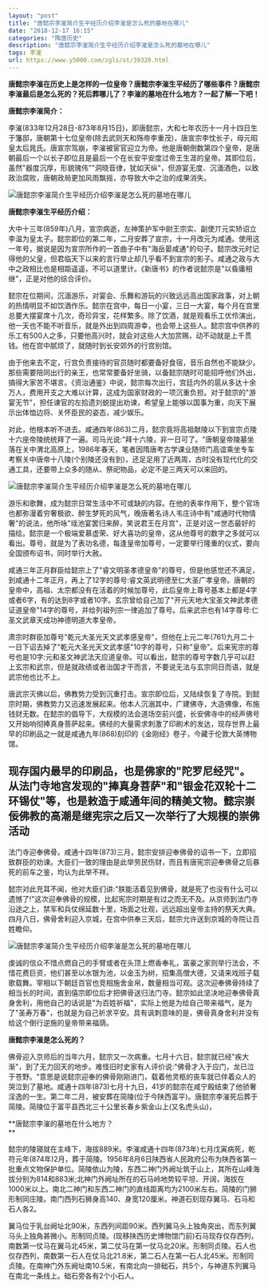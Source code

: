 ```yaml
---
layout: "post"
title: "唐懿宗李漼简介生平经历介绍李漼是怎么死的墓地在哪儿"
date: "2018-12-17 16:15"
categories: "隋唐历史"
description: "唐懿宗李漼简介生平经历介绍李漼是怎么死的墓地在哪儿"
tags: 李漼
url: https://www.y5000.com/zgls/st/39320.html
---
```






**唐懿宗李漼在历史上是怎样的一位皇帝？唐懿宗李漼生平经历了哪些事件？唐懿宗李漼最后是怎么死的？死后葬哪儿了？李漼的墓地在什么地方？一起了解一下吧！**

 **唐懿宗李漼简介：**

李漼(833年12月28日-873年8月15日)，即唐懿宗，大和七年农历十一月十四日生于籓邸，唐朝第十七位皇帝(除去武则天和殇帝李重茂)，唐宣宗李忱长子，母元昭皇太后晁氏。唐宣宗驾崩，李漼被宦官迎立为帝。他是唐朝倒数第四个皇帝，是唐朝最后一个以长子即位且是最后一个在长安平安度过帝王生涯的皇帝。其即位后，虽然"器度沉厚，形貌瑰伟""洞晓音律，犹如天纵"，但游宴无度、沉湎酒色，以致政治腐败，唐朝政局更加风雨飘摇，亦导致大中之治的成果消失。

![唐懿宗李漼简介生平经历介绍李漼是怎么死的墓地在哪儿](https://img.y5000.com/uploads/allimg/181226/413147503024e421afb0d8caef962872.jpg)

 **唐懿宗李漼生平经历介绍：**

大中十三年(859年)八月，宣宗病逝，左神策护军中尉王宗实、副使丌元实矫诏立李温为皇太子。懿宗即位的第二年，二月安葬了宣宗，十一月改元为咸通。使用这一年号，据说是因为宣宗所作的一首曲子中有"海岳晏咸通"的句子。懿宗改元时记得他的父皇，但君临天下以来的言行举止却几乎看不到宣宗的影子。咸通之政与大中之政相比也是相距遥遥，不可以道里计。《新唐书》的作者说懿宗是"以昏庸相继"，正是对他的综合评价。

懿宗在位期间，沉湎游乐，对宴会、乐舞和游玩的兴致远远高出国家政事，对上朝的热情明显不如饮酒作乐。懿宗在宫中，每日一小宴，三日一大宴，每个月在宫里总要大摆宴席十几次，奇珍异宝，花样繁多。除了饮酒，就是观看乐工优伶演出，他一天也不能不听音乐，就是外出到四周游幸，也会带上这些人。懿宗宫中供养的乐工有500人之多，只要他高兴时，就会对这些人大加赏赐，动不动就是上千贯钱。他在宫中腻烦了，就随时到长安郊外的行宫别馆。

由于他来去不定，行宫负责接待的官员随时都要备好食宿，音乐自然也不能缺少。那些需要陪同出行的亲王，也常常要备好坐骑，以备懿宗随时可能招呼他们外出，搞得大家苦不堪言。《资治通鉴》中说，懿宗每次出行，宫廷内外的扈从多达十余万人，费用开支之大难以计算，这成为国家财政的一项沉重负担。对于懿宗的"游宴无节"，担任谏官的左拾遗刘蜕提出劝谏，希望皇上能够以国事为重，向天下展示出体恤边将、关怀臣民的姿态，减少娱乐。

对此，他根本听不进去。咸通四年(863)二月，懿宗竟将高祖献陵以下到宣宗贞陵十六座帝陵统统拜了一遍。司马光说:"拜十六陵，非一日可了。"唐朝皇帝陵墓坐落在关中渭北高原上，1986年春天，笔者因隋唐考古学课业随师门高谊乘坐专车考察关中唐帝十八陵(个别陵还没有到)，还足足用了近两周，古时没有现代化的交通工具，还要带上众多的随从、祭祀物品，必定不是三两天可以来回的。

![唐懿宗李漼简介生平经历介绍李漼是怎么死的墓地在哪儿](https://img.y5000.com/uploads/allimg/181226/1bfe9e5efb7861d23f7e9033fc7a9e19.jpg)

游乐和歌舞，成为懿宗日常生活中不可或缺的内容。在他的表率作用下，整个官场也都弥漫着穷奢极欲、醉生梦死的风气，晚唐著名诗人韦庄诗中有"咸通时代物情奢"的说法，他所咏"瑶池宴罢归来醉，笑说君王在月宫"，正是对这一世态最好的描绘。懿宗是一个极端爱慕虚荣、好大喜功的皇帝，这从他尊号的数字之多就可以看出。尊号，就是为了表功名德，每逢皇帝加尊号，一定要举行隆重的仪式，要向全国颁布诏书，同时举行大赦。

咸通三年正月群臣给懿宗上了"睿文明圣孝德皇帝"的尊号，但是他感觉还不满足，到咸通十二年正月，再上了12字的尊号:睿文英武明德至仁大圣广孝皇帝。唐朝的皇帝中，高祖、太宗都没有在活着的时候加尊号，此后皇帝上尊号基本上都是4字或者6字，有的达到8字或者10字。玄宗曾给自己加了"开元天地大宝圣文神武孝德证道皇帝"14字的尊号，并给列祖列宗一律追加了尊号。后来武宗也有14字尊号:仁圣文武章天成功神德明道大孝皇帝。

肃宗时群臣加尊号"乾元大圣光天文武孝感皇帝"，但他在上元二年(761)九月二十一日下诏去掉了"乾元大圣光天文武孝感"10字的尊号，只称"皇帝"。后来宪宗的尊号也是10字:元和圣文神武法天应道皇帝。可以看出，懿宗的尊号字数几乎可以赶上玄宗和武宗，但是就政绩或者治国才干而言，不要说无法与玄宗同日而语，就是武宗他也比不上。

唐武宗灭佛以后，佛教势力受到沉重打击。宣宗即位后，又陆续恢复了寺院。到懿宗时期，佛教势力又迅速发展起来。他本人沉溺其中，广建佛寺，大造佛像，布施钱财无数。在懿宗的倡导下，大规模的法会道场空前兴盛，长安佛寺中的经声佛号又开始响彻捧真身菩萨起来。佛经的大量需求刺激了印刷术的发达，现存世界上最早的印刷品之一就是咸通九年(868)刻印的《金刚经》卷子，今藏于伦敦大英博物馆。

现存国内最早的印刷品，也是佛家的"陀罗尼经咒"。从法门寺地宫发现的"捧真身菩萨"和"银金花双轮十二环锡仗"等，也是敕造于咸通年间的精美文物。懿宗崇佞佛教的高潮是继宪宗之后又一次举行了大规模的崇佛活动
--
法门寺迎奉佛骨。咸通十四年(873)三月，懿宗安排迎奉佛骨的诏书一下，立即招致群臣的劝谏。大臣们一致的理由是此举劳民伤财，而且有唐宪宗迎奉佛骨之后暴死的前车之鉴，均认为此举不祥。

懿宗对此充耳不闻，他对大臣们讲:"朕能活着见到佛骨，就是死了也没有什么可以遗憾了!"这次迎奉佛骨的规模，比起宪宗时期是有过之而无不及。从京师到法门寺沿途之上，禁军和兵仗绵延数十里，场面之壮观，远远超出皇帝主持的祭天大典。四月八日，佛骨舍利迎入京城，在宫中供奉三天后，懿宗允许送到京城的寺院让百姓瞻仰。

![唐懿宗李漼简介生平经历介绍李漼是怎么死的墓地在哪儿](https://img.y5000.com/uploads/allimg/181226/53521dead34c38e1a86d02f852d5d779.jpg)

虔诚的信众不惜点燃自己的手臂或者在头顶上燃香奉礼，富豪之家则举行法会，不惜花费巨资，他们甚至以水银为池，以金玉为树，招集高僧大德，又请来戏班子载歌载舞。宰相以下朝廷百官也竞相施舍金帛，数量相当可观。这次迎奉佛骨持续了相当长的时间，直到僖宗即位后才把佛骨送归法门寺。懿宗如此坚决地迎奉佛骨真身舍利，用他自己的话说是"为百姓祈福"，实际上他是为给自己带来福气，是为了"圣寿万春"，也就是为自己祈求平安。具有讽刺意味的是，佛骨真身舍利并没有给这个倒行逆施的皇帝带来福荫。

 **唐懿宗李漼是怎么死的？**

佛骨迎入京师后的当年六月，懿宗又一次病重。七月十六日，懿宗就已经"疾大渐"，到了无力回天的地步。难怪旧时史家有人评价说:"佛骨才入于应门，龙已泣于苍野。"意思是说懿宗迎奉的佛骨刚刚进门，载着他灵柩的丧车就已伴着众人的哭泣到了墓地。咸通十四年(873)七月十九日，41岁的懿宗在咸宁殿结束了他骄奢淫逸的一生。第二年二月，被安葬在简陵(位于今陕西富平)。唐懿宗李漼死后葬于简陵。简陵位于富平县西北三十公里长春乡紫金山上(又名虎头山)，

 **唐懿宗李漼的墓地在什么地方？  
**

懿宗的陵寝就在主峰下，海拔889米。李漼咸通十四年(873年)七月戊寅病死，乾符元年(874年)2月，葬于简陵。1956年8月6日陕西省人民政府公布为陕西省第一批重点文物保护单位。简陵依山为陵，东西二神门外阙址筑于山上，其所在山峰海拔分别为814和883米;北神门外阙址所在的石马岭地势较平坦、开阔，海拔在1000米以上。南北二神门和东西二神门的直线距离均为2100米左右。简陵的门狮形制同庄陵。南门西列石狮身高140、身宽120厘米。神道石刻现存翼马、石马和石人各2。

翼马位于乳台阙址北90米，东西列间距90米。西列翼马头上独角突出，而东列翼马头上独角甚微小。形制同贞陵。(现移陕西历史博物馆门前)石马现存仅存西列，南数第一仗马在翼马北45米，第二仗马在第一仗马北20米。形制同贞陵。石人也仅存西列，南数第一石人在仗马北21.8米，第二石人在第一石人北45米。形制同贞陵。在南神门外东阙址南10.5米，有南北向一排础石，共5个，与神道东列翼马在南北一条线上。础石旁各有2个小石人。

